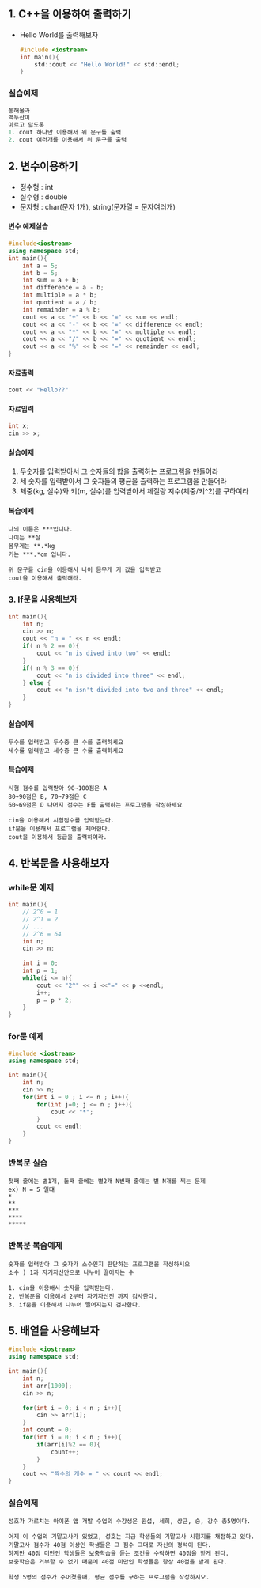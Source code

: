 ## 1. C++을 이용하여 출력하기

- Hello World를 출력해보자

  ```c
  #include <iostream>
  int main(){
      std::cout << "Hello World!" << std::endl;
  }
  ```

### 실습예제

```c++
동해물과
백두산이
마르고 닳도록
1. cout 하나만 이용해서 위 문구를 출력
2. cout 여러개를 이용해서 위 문구를 출력
```

## 2. 변수이용하기

- 정수형 : int
- 실수형 : double
- 문자형 : char(문자 1개), string(문자열 = 문자여러개)

#### 변수 예제실습

```c++
#include<iostream>
using namespace std;
int main(){
	int a = 5;
	int b = 5;
	int sum = a + b;
	int difference = a - b;
	int multiple = a * b;
	int quotient = a / b;
	int remainder = a % b;
	cout << a << "+" << b << "=" << sum << endl;
	cout << a << "-" << b << "=" << difference << endl;
	cout << a << "*" << b << "=" << multiple << endl;
	cout << a << "/" << b << "=" << quotient << endl;
	cout << a << "%" << b << "=" << remainder << endl;
}
```



#### 자료출력

```c++
cout << "Hello??"
```

#### 자료입력

```c++
int x;
cin >> x;
```

#### 실습예제

1. 두숫자를 입력받아서 그 숫자들의 합을 출력하는 프로그램을 만들어라
2. 세 숫자를 입력받아서 그 숫자들의 평균을 출력하는 프로그램을 만들어라
3. 체중(kg, 실수)와 키(m, 실수)를 입력받아서 체질량 지수(체중/키^2)를 구하여라

####  복습예제

```
나의 이름은 ***입니다.
나이는 **살
몸무게는 **.*kg
키는 ***.*cm 입니다.

위 문구를 cin을 이용해서 나이 몸무게 키 값을 입력받고
cout을 이용해서 출력해라.
```

### 3. If문을 사용해보자

```c++
int main(){
    int n;
    cin >> n;
    cout << "n = " << n << endl;
    if( n % 2 == 0){
        cout << "n is dived into two" << endl;
    }
    if( n % 3 == 0){
        cout << "n is divided into three" << endl;
    } else {
        cout << "n isn't divided into two and three" << endl;
    }
}
```

#### 실습예제

```
두수를 입력받고 두수중 큰 수를 출력하세요
세수를 입력받고 세수중 큰 수를 출력하세요
```

#### 복습예제

```
시험 점수를 입력받아 90~100점은 A
80~90점은 B, 70~79점은 C
60~69점은 D 나머지 점수는 F를 출력하는 프로그램을 작성하세요

cin을 이용해서 시험점수를 입력받는다.
if문을 이용해서 프로그램을 제어한다.
cout을 이용해서 등급을 출력하여라.
```

## 4. 반복문을 사용해보자

### while문 예제

```c++
int main(){
    // 2^0 = 1
    // 2^1 = 2
    // ...
    // 2^6 = 64
    int n;
    cin >> n;
    
    int i = 0;
    int p = 1;
    while(i <= n){
        cout << "2^" << i <<"=" << p <<endl;
        i++;
        p = p * 2;
    }
}
```

### for문 예제

```c++
#include <iostream>
using namespace std;

int main(){
    int n;
    cin >> n;
    for(int i = 0 ; i <= n ; i++){
        for(int j=0; j <= n ; j++){
        	cout << "*";    
        }
        cout << endl;
    }
}
```

### 반복문 실습

```
첫째 줄에는 별1개, 둘째 줄에는 별2개 N번째 줄에는 별 N개를 찍는 문제
ex) N = 5 일떄
*
**
***
****
*****
```

### 반복문 복습예제

```
숫자를 입력받아 그 숫자가 소수인지 판단하는 프로그램을 작성하시오
소수 ) 1과 자기자신만으로 나누어 떨어지는 수

1. cin을 이용해서 숫자를 입력받는다.
2. 반복문을 이용해서 2부터 자기자신전 까지 검사한다.
3. if문을 이용해서 나누어 떨어지는지 검사한다.
```

## 5. 배열을 사용해보자

```c++
#include <iostream>
using namespace std;

int main(){
    int n;
    int arr[1000];
    cin >> n;
    
    for(int i = 0; i < n ; i++){
        cin >> arr[i];
    }
    int count = 0;
    for(int i = 0; i < n ; i++){
        if(arr[i]%2 == 0){
            count++;
        }
    }
    cout << "짝수의 개수 = " << count << endl;
}
```

### 실습예제

```
성호가 가르치는 아이폰 앱 개발 수업의 수강생은 원섭, 세희, 상근, 숭, 강수 총5명이다.

어제 이 수업의 기말고사가 있었고, 성호는 지금 학생들의 기말고사 시험지를 채점하고 있다.
기말고사 점수가 40점 이상인 학생들은 그 점수 그대로 자신의 정석이 된다.
하지만 40점 미만인 학생들은 보충학습을 듣는 조건을 수락하면 40점을 받게 된다.
보충학습은 거부할 수 없기 때문에 40점 미만인 학생들은 항상 40점을 받게 된다.

학생 5명의 점수가 주어졌을때, 평균 점수를 구하는 프로그램을 작성하시오.
```

